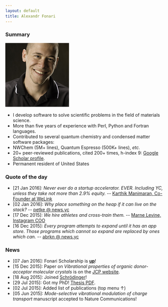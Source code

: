 ```yaml
---
layout: default
title: Alexandr Fonari
---
```


### Summary

![](me.jpg)

 - I develop software to solve scientific problems in the field of materials science.
 - More than five years of experience with Perl, Python and Fortran languages.
 - Contributed to several quantum chemistry and condensed matter software packages:
  - NWChem (5M+ lines), Quantum Espresso (500K+ lines), *etc.*
 - 20+ peer-reviewed publications, cited 200+ times, h-index 9: [Google Scholar profile](https://scholar.google.com/citations?user=ZkBvorAAAAAJ).
 - Permanent resident of United States

### Quote of the day

- [21 Jan 2016]: *Never ever do a startup accelerator. EVER. Including YC, unless they take not more than 2.9% equity.* -- [Karthik Manimaran, Co-Founder at WeLink](http://www.karthikmanimaran.com/2016/01/21/why-we-applied-to-yc-despite-having-gone-through-another-accelerator/)
- [02 Jan 2016]: *Why place something on the heap if it can live on the stack?* -- [petke @ news.yc](https://news.ycombinator.com/item?id=10826635)
- [17 Dec 2015]: *We hire athletes and cross-train them.* -- [Marne Levine, Instagram COO](http://bloom.bg/1P7DkXA)
- [16 Dec 2015]: *Every program attempts to expand until it has an app store. Those programs which cannot so expand are replaced by ones which can.* -- [abrkn @ news.yc](https://news.ycombinator.com/item?id=10741954)

### News

 - [07 Jan 2016]: Fonari Scholarship is **[up](/scholarship.html)**!
 - [15 Dec 2015]: Paper on *Vibrational properties of organic donor-acceptor molecular crystals* is on the [JCP website](http://dx.doi.org/10.1063/1.4936965).
 - [18 Aug 2015]: Joined [Schr&ouml;dinger](http://www.schrodinger.com/materials/)!
 - [29 Jul 2015]: Got my PhD! [Thesis PDF](http://afonari.com/FONARI-DISSERTATION-2015.pdf).
 - [02 Jul 2015]: Added list of publications (top menu &uarr;)
 - [05 Jun 2015]: *Mode-selective vibrational modulation of charge transport* manuscript accepted to Nature Communications!
